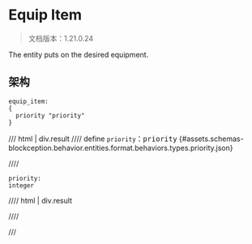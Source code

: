 # Equip Item

> 文档版本：1.21.0.24

The entity puts on the desired equipment.

## 架构

```mcschema
equip_item:
{
  priority "priority"
}

```

/// html | div.result
//// define
`priority`：<samp>priority</samp> {#assets.schemas-blockception.behavior.entities.format.behaviors.types.priority.json}


////

```mcschema
priority:
integer

```

//// html | div.result

////



///

